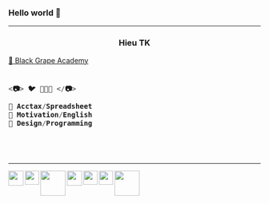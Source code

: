 ### Hello world 👋

---

<h3 align="center">Hieu TK</h3>

<a href="https://sites.google.com/view/hieupgmr202/" target="_blank"> 💜 Black Grape Academy </a>

<h3 align="left">

```js
  
<📷> 🐦 🌾🌾🌾 </📷>
  
💚 Acctax/Spreadsheet
💙 Motivation/English
💜 Design/Programming
  
```
  <br />
  
</h3>

---

<a href="https://sites.google.com/view/hieupgmr202" target="_blank">
<img src="https://lh3.googleusercontent.com/fife/APg5EOb-6lCI7KMEk7KvjsCxAYt5vPij9kbozbRTTpjxMR1V2oJ_XyQaHBsewLpmKTCr_-Z_9gq_WRMWsFk4UfXGA1bEMQChAHYcMelcQrM7CDIvHZT_-Wc3okkI5TxHxC8RO5s-ziduve_j_NQJnkkNvx0jf7HOXwLEXQauZ25U7A-9TLHOq_xktwBB71xrN26piBplZLg3GZYfJaF8P8rGsCbdcyBztS2Jic4xJNvXIcu94riwLbgwybSw-PgCr_INp2biQnCzUl7pnoQs1uUYPNUr41QEVdxOIGJxaVd7NSc6sJd6RlN_5RE3EyUubgd6tktODy50sUpE9jX5t-ZHZVLTmV1sjV12BBZDdV-V4x5o0ai6E4gmlfzhLz9BxhE9fi5Dek8ieni-QnoEKoTmpZQh0YXzv2TTnBoEAc4hRftTUNMPB7cHfil92HdXNmh9ZulR0o_N2LsdD4407g0eXq-INHLKqjjcTJLbd-71f8ishmtQXYQJzPulsRPKtIt_EK3q0WPHhfBv67AxS0zmJIQU5GYsGSgVi2k8xmFVeVP3CGsSm4xZHbtfsnCj2b2d-cHIXqZZk9igPOkG6ZLLHxIbOxqFdPRb1M_DZTYiC1Pi8acU0ZoxA24T6vI24ZNXifUgVti88YvcEBvpvlkPl13mpLkjvHO8i0ChjNQujO15Q_rrPhM1KVhgbnmExzW8CLa9CUCWF3xT-dANiFfIsNqkwleS9X2urAAbMXz1vq9OIjqrCPZC4LGgMTaP8bfl5YKa0fjXmdCHPoGAKEy_iHZHGSQ8HNn6CWvsV9TfCx8xmpNz9ONqQV3jTdnAC3opazFq62txtaxbD8I9xqzA0PKyvsKOZGu4aoIxQiapGjtRXkvxLoyS2-kR3LpZrpy5nQUczp4DPE48QidsHFZFbgTzsuoDwd3XCfVle_Dl0DenYV77pXGPhy6br4i8uENSJPIL1VxNx14GyR8bYv6pBnxq-wP6fI0iHQla1K2_7jbgAosuebCNJj9WtSWWPgkJX7lxLkaEpH8NsDbGIU-hh7uVLG8uIO6jpGEcznrs30Sc-FTTKYgCgliWra-VVsJVJBYyddVzAvMSU-z3Kg1eSih9h_e4ngJGjvG79moD5_ajC9URyMYsDnZMVf_GgGS3zlXgUMva88dqsEL4LlaFJW675b_k7P7RxKnDt50FJYZTgtuVcK8B7U5Kn1bhvWcCcdsttc566RZp5pyx-t-9XgmhpjEtOQDK0g7sHZM28AmymZxjHvhUtY8c301i6lAf42iOTsrJntC362t8SB9GQq8klt4kON0M8LjjGyovMqg7XXCNGoGOHT2j6rQnINDX7MHyUSA4mwZVSA73QKyZ52RnK3uQq3fRpqz02FB-bXJAQ43faXOBkJKFHvk5fq5CExAqp9DwLW0W4lPRDBjL3mjW_ObW-RB-xGSclm7Gz6F1QkmuBwOZVjtvyhkkrMesxaNOzUNir6_rV2OqNzO222CF-YuTzneh5VJ11jSFjAt-yZ9-FwPsW5ahd1j7eT4Kq19JtEz9QxQwNqrxGhmExd9h15SZfP_t=w904-h904-s-no?authuser=0" align="left" width="30px">
</a>


<a href="https://www.instagram.com/hieupgmr202/" target="_blank">
<img src="https://lh3.googleusercontent.com/fife/APg5EOZRAm08IRA_73E56Oh20UL6Mq8xZMJQsH7hbvsp09ukGJxtmBx49Z4qoi-7jHk5u8K_pZPHUlQu49dk1ccCzafKIQ8rQ68dOWkaV5jTm-GVkZCkkAVw8WGpyjwaSbT9Ji-MWxKtUXZAdSV_fsfk3Co_8ZmKyBWpq19_ObLay9qRBhKKRGLPN1H5uM8leFH04F0oX6QpCPXSktveJOICqo64K9c0E9fGvZfRRdtYBfe8UDsUba4qfRNItKG3XuikPG_DD6nOqvsvaHH5QzX1oQR286QperMTQb278pAGFXk2Ql891lauyJ_7KnTkCO1ef5UJ3ydUKletCwtIO-5i1C7WpRHnbGS78ii1_sdrXyqYtipsn1qLiQnCJosyfQad5pUn7LOchF5hrZ5tclhCtEVBChh0pbv9fdITNcn-Xgd8wD2XiVU4C6XGYFSwNLhrmZQFGdAL7m-FLL8MbVGGiiM1iZmGZOPEYi_pBoIZKht1rU4JrcSUxRiJiSuDPqn3uhDnJ6F1olGnf_qtpx0U6q5WoUKP4kb8Q6IFMLH-GbXanYTbro-dyobALIBAyi2gGpWj_QFa4rwc1j7GpH-Zdr_UTkAfVDwhWO9DeF7T6RdxoJydqkHb95YQZFHeAd7TrsqNb49ZqrvqAqWm-K2TFO8OXCx5oRAPMX2Cn8F1FKT-ahwf4luclFshVA57z79P7bpAVO6DFKwJbVk9gL5GiSTi8Ja70l63oTvvaKSflDKb4Njxg2im58-vcdxvmy87hXGcbsX2ualGKKYFQlr16RI22_MpBax1PgBU5POlIm77f1KBVLfslqoAbZZxbR05Ed4nycBNliAWm0S4SekvpeKrGQ85AVAfGccWOad6s5FW8np2OuufEePKv-3R4x9PmsGjJLIHxyHP9oT_h9pPFOdsnOwSuIlzRAefqBDMmuXEDrKOfrZAwHdzGGrRiTNXdvytwYskP0QgKJ6Ry4PRFTq1be17iGWJ-av7B9T9_lxctJEd1kSxaKR3lypwL6qa1QZFqJcZBzU-rtmGCXhLyDyRIumPpwaQ_EPsjj4ulas_CpYB1o6VVtFzSZU4BHfBAZy7mDATUTKmMwvLHSQwAE-AR5-fDNwvhGPTfQmrzhVLdHoJi43BcZXTH-Pz2iCmGB6lKrPEsqWdCtqP0hOEtwkB0O86tJhvcOWGtiVQphB9fDTyvBTuaCaadXGj0NlQi9R8pC64vF8iJsbTLoUkJaoJRToJuUZH-EU3e9BSGSsJvKY2zNbNvl-ucIldUAvSt62AKu6OpvjnU5dTWj2n3qySVpreWPX3J3b6or-_SQuvJxl5VsKui3NVdqtEW2EtLFQ1Dnu7jLjhS8fiJP5l2eWTc0cpzKOxqWXpyk8oztF7M397RKZbuC_j01tB7EQs-d5Xc2hlqpS309mVIvwCols3FSXAw4xJ2HRf1_j9k7QwArCB_xKXTuxzHwXRn7IcAb3REsFFmgIP-0wxNhsSA-aidRdeWw_tzpupwi22xPiQUn2voE3jX-WcDpAjyx7aauffsJEKtPJpgMPg_Rr3ppTgVm86n6U_=w512-h512-s-no?authuser=0" align="left" width="28px">
</a>

<a href="https://truthsocial.com/@hieupgmr202" target="_blank">
<img src="https://lh3.googleusercontent.com/fife/APg5EOai2MXeCz_MzKTyWNdRDsvUkd2YEf7ExUY1O2VSQbdzHZr4N69ED1CE5tpcJbD-IO6VFR13_7AszvFqjRsZOZZynuzWXQ5VoFCu6ok-N22xrPbsPcV1CneQz6UiA5RDcvbqxp4W9EuUZK8oDE7RvWPy6n2kb_rL9i8ukOgXiQthjSP4WMwFXiqbWAwxG9P-b2zVFEFrc5JDVZ7XhMUGHKhg7U11aZMlEcLYnezZPDxs2jkOpxVhOjIuUcnl2FTLwmHsqZUMoTDghT5JoCo1JzrBTrxMqDmjkRbB4v06oBsARnBoKCIQN_r14uw-LBnfLeKvSvr6_sGqGAvOPexVYEPxoEMqk-dUL6pV3-8w-wPsMmtiyWffsEssvr_0ti6WH3exCc6va5zVndhPrR73NrqKBQOrOXQ_FJ7MdWaU1oilKVOY56xIFz_FL-xZTmSXX0aXvwSFUduujxwvoJqh7nMWp74pgmHUKzEbgT1h-S0OEfGskxfZ60Bct9mAlgRNw3G5-WDmWK6Q_Fd2OPM3NePUSrCYJ_9AndkXvr4E4LeCm3FuWb2SVQfjzu6wG3doDHdSs8I8fLqdMZ94f74xp1Jyt8Erq5bnBbdkyord4ow3EttJ8e9i2TDZMeS4VyGHdxy_zT7QDrsGL3N3wc6IUeaiUhsdAIO-DYbqbx4BJUUNxPbrQGaVJ12vS91AGHuFC5t8mzF2-MhFMsrEAgR1w5ZLj0fFU1KhyY7u8oEeXpR3PVJqyzr5Pcm8YJ8dvas6ofDarSGlhmE3SexvhPEcZLEGT_iH1ob5jftxFXbKG9DH7p0G1uocTyB9uCbQIIzluoGydKoirMaeA5Xy7SOiw5JhooRzLMevyCgYKThAT1aGYYj7nDCqLiyIQHzCAArb9CZB6joUlDg8O5eW9u4pzqqkF1eo_MRoFTULlqzYF6XI6KQ5Eh9mbPDCLRca5VRv8-uACaria_Qjk7Beht5GmBi_k3xrpZCBuhIiDRfrmwqa09TA_J24QQ5NE7jHKj7rH3vp-IWPsmFXuBwLP7DisUHVB7bdmJHf88YaOXwV67b6XY5ii6-jOWoMcrWntGeT4hvx2g_8mSBdklY2EvrY72ekII-0mxo4H3afUtB4GD91Le9cw9lYFbsLF_QfhyKDkdrQdKt4FkszTOwQu0B8VPJn8QitvdG9HUZ6LgkACZ2eWXX6pHJbM3OUJ8aNC92X4hnGti_t4xLb5CdklQyN-VF-Bd8AkxNC6VPx6HcHSe1fshR4YAwTth5nO7e2nbhl6cxdo1IQacy5odVIcMH05UXOW0CMIoP1CFaAzyBWnNMa6KS2WWVvAN9IOzLVJO_ZvNoApeSGJxXTdM4D-7d9vAL9M6JuNVKXiZP41_FmnJ6TY4rdm2RIMVgxSHywXOdZznWLsE4NEHveJdJltKyWAWORS_CaYoMgp9dc1Ut-XwXusxEVs4skOah84BpIrUrwcYbOHFXkk6GnX5FI8VPFclevlxqwj8GwFu_DY0JClTKEbVv61x1FNktPxZrCKubud6JTz1n5_byGq2guuQRRTMayF6XAGved=w1200-h675-s-no?authuser=0" align="left" width="50px">
</a>

<a href="https://twitter.com/hieupgmr202" target="_blank">
<img src="https://lh3.googleusercontent.com/fife/APg5EObe2F0MuehGfRzx3oH4fZ9vraP0dh0xkQlFadsOee2mBsl44SwM9BEHfAVFwX-pz_kqlvpEyJ0whhwx8-Y9eKSP6AVLkoiYGES6mjbRwr0FLmRrhF_C1j2neyCLDR0_mvyfzBNLncM0JhtVXHOSMeMskFBrr4mpDfMCJhu_mRbg1-HU7s_V9BvR5aamdw45jbxHt46QbGnNy-9TST4jJlIGy1YKa6A-f4hKio2BO93Gj8JAGPkcMzALlOk-vpI230bF-Adj26Rd2jCK5ATplF5ReQ0S-KaEvrGSsLj3CSkLmBPu0ZI1Jf8B9Lhwy1SyBX4SgwQxh251bSQoInyIes5dEWeZ--FryrZFWjHUFaN9fzCAADk75sfrN68S1zG_nVQUACNQU4QP32bMDNeeTrkIjUegQkXCJIRzvgrn9a3m6vElf2psm4tbdKo2Vvv7nBKKiLeCYLBzKGK1tXIClcb2kPfvf4CMAw1c5ZTOFoLKHf8XqN78hHkYxfsjoPOnzA1Oz9BqI7KV19hI86rJKzcIcMVLLG-_YTr2IQTVqmJy074RVlOm_s6vJcPzNZwKwXAdrrd29yssLycPmPDhm0NeXgUpz_wQmKJdm4A1g9hHDcst20rjUGHBRc0wA_cUYEgh235KI1B4jSnQd00oXU_a-8ZE7UBl-s0-4KL-hIfOKf7GsR8k7UyOwKxmDJLSNMOJ7iQ0dNIejGvF_LFwbKTvVdyqishC2srtPvoiM1QzarDD0GIMnTBOd3vFSwodykjoQ6lrmhoyh8B0RNgMxyOPmhrf3p3X2P07kGnFrWNMq9cmQsTCh1uYIoh8h54exgWJ6s3bLJUhcDT4710fC-9cf3IODsYInQTMzkgJ9VC-8ruqypSuGnozZZWdM46JqwsTUmPTUXp64780R2AVKmr5y8XOZZ1CjSb-coWyxAeBkEy35WXIUhnZNnXBwumyhtJ7ewFHNByRw-IgWNdFDHqEaWIuYm3Q3osGqNAWASQSTnqp7q_2HP3QNDSJhKYNA2Xh9z4T8j9NKQ5WYLYAUuXNZKuQ0Dka89HTkBTQ0SyUDsbXJRxjHhjZYRB6RPhMRm-Hui0AxF2Ok1bBcz_WPuBQPxIykUwKadGe3JQq1uTPDOWR8jF4a18shtpXteHWTUbyxoTiDbCqde9bWgugL0NAlLv7-amuW7h8lvbPtWQ3D8IEGwpg1hngH4bXLUcOnRAS4mQ9U7mTeuc1laEwpXPBiuq8edJ8hh9s0n0ymfjFAwnY-QoNIOTM_82eNJUEn6Al5w3l16XMniDk8t3wavwvaRmUwc1bYsZMURSaNdRCcBwYGGXe1Tx1eT2UwohBJDidxISIi4IFXtI5Wt_IJ3jc9vl23eZdW5DMb6KceRgGmQpZNvnZYH2_nG-yUQh1GUQBuTXvyLaSu-FV0zNZ3mtyilNTBGusbroWvTQ-MMEGz9pEcNzKv2ZYURZaUwKZQyBQrqcf7DhFEnT5pDI3E4FUeQmijJKX8WG0ZiHWdM7DzwxStEQtLd5Ef9ya_T_-sjLXxy-B8FWleWnU6LDHGjvqWozjsjkc=w1024-h842-s-no?authuser=0" align="left" width="30px">
</a>


<a href="https://www.linkedin.com/in/hieupgmr202/" target="_blank">
<img src="https://lh3.googleusercontent.com/fife/APg5EOZbrkBfAMO_aYeLypFS8ukcDr1qKauiRGqmNURrMl1TJdKbpB72KgiudE9sHorcv2HyyobI0k4A2Rne31YliE9LdbnyvIz9eYtFfDdEWU6V12OABCOb1uU5QqEtWPw0oNHw1NfRD-R-vD6bFD0Y_YTJveZ-sHB3e50avJZXIT3ZdP2Uh1UvMYhFU1KeTluZMoNYDQSpMvpWLRIPyBTWH0c8kztzsDz8lhDLUky70WoaBCzdTzuvZIY2RXSeyZa1fGYwa2NBhmr-vPfrJceMVX7OgnhWhnaZozltfyGhPbCmJoC05oLFvx1BmpQCg-Bu2zBCly2zw1zVzn9JFs265dkRoLXTIfOUMk0zoSBXv1jX-CdFyacRT9YOsjFDcAzbqoJMwYshXqJcwXWIYYrFTFx9mD-h-TKtEO74oMAWe26E06j3hHu91gOk3WeB7-a1fIfysbrWo7vSFMDlQcrACg9iO_nK0FXPwKOQzV5U_oGtaCQIXq5BfmkM1XaZ8ju_fV7varCOX2uG1lZ5iLfIYi-1x8HWCaMulTWedGcivykr8jaXio48qU6_dLhVLUhhAGAZTvLblO6WqfkO-fGrazCZhzJSKclQMEkXM82V7R1FACYlJc75EdR31UHNyhuTW1EU-1ilCoZlE3_uEDy0FDBB-hm6rY68mmWe2DCLbG1aHt8KFYvegFgnjAPlaK0suDpCSZmIoGPOTJ2dpyNzTKI86DDkw8WSsGKL4d1e3NJ7Uvj2qa9WDK0WrL9a_mX8OxqWRiZxGJ1mYClJDIryjhf82s9X1u6eho4d4-kDMAvwuFWCrJTGnEDrqASb5M5BJg7CaPr4rFqR231o88lbJuiiDYcN9UAirso3R4__yi2l0aQb77E8m89IewsKaLQrGtIzdH9_t7Olow0L7CeklsXItEvtbkyNz5qU4P9bFpnAtdLI57lHmgWYtjLPEnV59HNaX4b6Yd9SSHu0v7RTV2PuUjgSvpfSy69Hk5N01kxcLyV4z6D1iqbJKrlXu2IYnQamUuolD4nbSblnxicgo0snawfNPTls8uMEmQYH8WMToAy_rgwUacKT-L71xl1NNnUt92lryPixwY9GiUeh2yOJGFZi0y9_yE8LpLWYnfKnypWyW69uE-OwA_Iqh8Fr8ukyEoGjUUrkC-jJ9tWP-x5nSOy-xfvSMzMvXx77QpHOWYZK7--JTLSEI0vGzZfa_YcSiUJ_0qiWZssuuXvn-inLCocZ7njKvtYIW79vr7JVn1S___ECgDpqpEbznjIFFM0fkv8t0eB0ELATIjj4LR5nF9mKEXCwVw3Mb7cm74P_IZwECMcHBVMV41zeI5tCtQAGQLDWptiUixs1D2S9qAR2Cyd0I7T_HaJzgYFGrNKRdmPyfKJLhvaO0qq7cyA55vRbiqrwGVAdnU0GDBSbVZmlnJoF0xGNk1dePBtUASjs3xxkE1hYDHelPMq1dvEIpe8mXWuMjSUeUkbZRsScX-FwkWXn4l3ieC3HWjjx9OJfWld_Qx7S19_sXZJIGED-ZuEDVdqAfsvAEwavztQC7xVydizknd-1=w512-h512-s-no?authuser=0" align="left" width="28px">
</a>


<a href="https://www.facebook.com/groups/blackgrapeacademy" target="_blank">
<img src="https://lh3.googleusercontent.com/fife/APg5EOZgidpIl5rXWVjadQr-Zug9XLf_qdYpmNMzg2QHnw4dDPwyqD7yIsHHNtfO_6wmwZxJ0Rq9LR96byNE6CeHKGABFAQdqj15KmmPm0AHyWCwdUXhBVC3ohv1zHxl_vvxI9PIyH8azfBCA8Y4zMhwu7U3eCTVqIjw1yhj-TBP1QYiDR3OGDOLvrSSqOGM5zj9CfHL4yCOcNLNfef9zcuqvZ1orHH4vn1ib11vYiCCDZfKWshXa5sx4qx90stQyySZjBtd4110mXM2LrVFlaKP-yYHTGga_PfBlnzspUg44H-UWdltzCbwBOM_bZ3cZkUh03ulDaA1aUdpWJKf6Jf5BAbenr_J-eKRdekzYVE2QZ7yeyMYqDKnIHxTZFO862plrOX2TL4TqtANTYxLjcPKaKqyrE0vlYw_aX4-2vn0_IVtMXkwqKkMxRrD-a-f5dYQKSz9DV9serhrPz-7qoS9B12_aYmFXdETCoCbxYwCA7hoIsKQFU2DaCs09Splwrc1coizOGFogfu1-AlBVefA8mYDiyIRsBGYrB41IkycbtCFtM1MATsL8eqa9Go76CgMnTFlqdRXRLyGIb0W38xxKkKhk8eXB8wmn8DNlfrC5e_PBv5X7FINk9tX8--gm4uxSKAAEddnvYR02Wthk0oqytwM-LTiOVIPZmh-2KHYoHklPFieugK-QGf_BQJP3DywNZ4O6F8f2p9bPTl-_xGvvCkhkQNJ4TUrbp8miqn7xJV3cSbD8ndZdzm4_Sxd5t8HNc3wMh5Rur_jspl40s1x23tUFyezOcOlqY_nt2DIDsOLj9R8JZJfOVJ8dNtS7EwnJvgO3t0Z_eZQW0FaG6iPBdOBEuswYBbecD-FRwNiTMGpJ9P5NynOxaqxqbOb16oJN5Bj2_ZV2rk1NcOp9JbQ7HfLhidLu6z9UqbpGSXQqBVro_MQGeq4tEXiqGwr8-T-9kYGo9bxRUi1AiXrQzC_09N_E0bu10SDD4ZQ7Z2z13ZzOvT8Rcl1T3gJoRujwoRP4kJzS9lMAXkArVqwB35HcgmsZff-fJVkOo765XgLB49S6sBHqc372ffT7jQn9mDBXd0va-zeGBf0mzbcZ4gnk_0xkmLwKpT6-JBjcvsQdiohbPCsIxLRvjH-37hCVgCOj_NghO9J7cn6cEmNU8rjm3h3kxkN3iRCfIueykrHNGMlV8izAIwotv_4R9LHVt4_64eOjvO73ZGMrIkZNPM8cHckw9OfsApvTfLyCuyzXK7pHRZWhvTN3blf0kv-LIM9ovaN_0s8xZwimAGWogFkVV68NLuKx3qphdlR9Aq5cyIbC4KgyRHntJ3iYtZBt5UzGyTERs8ao-OyvkRwby9dS0Q20hhznF5f92j4ir6u_W1wAyIWwv-f7kAW-8ClONcq3e0RmgM-uSjNfVDo1kUK9wKos6LCXe68GPyjfoBx4g8WoDju5JrYokpbZ2NS7Cxj1utQUA4SyvdkpxOOEiRQ7hLQYgu9ujlT87tMBnbADIbdgwhuox2Bt9FQJ34nLlv9ca-3CHC628iovzXLdD68FULtiCluE_cZ=w904-h904-s-no?authuser=0" align="left" width="28px">
</a>

<a href="https://truthsocial.com/@hieupgmr202" target="_blank">
<img src="https://lh3.googleusercontent.com/cJsTHhwavw4GM-5BOAQF_C27F7mSQC-0HnS7i2Gyg_EHf_5oKU9VXL61gAixsdMkGwqs42xh5muCFaMQmiFW_P5IC1Jznnd-IJdWR1apIGT2wcDCRNC77Tg1c1PfNZs7vggNmKebu5rqbWaBqCa7J3SMTqibGoCDt0z5cvidTo2bxnAk668dPLmRHuEm1uyQWQubPzo8CYcV3F4duhk9Y6hukmavV7BB-pI8w4phJ6GV10rE_WWhdWfSqPmz_fk64FM8Np7cElqgpgiy3TvyEtQZTl2m0465M7IC3Rt8Y1lS6Vs9la0fCYymBRGM7r7d4W_jEzO-2NZCq_mAMjl1inivosOqGlhSxz0ZCH1i2PNjQNaRIr4a20XJQsKBL6fnKNfrkDHBHQy4Pv0hlgUBYaVeNBxa8VKpv54S_nz84ppKdrdAv1lq_sK8yxwqyn19hBOJcIJzPfbOxRMKyXGNwDqE1Y2ByzMXc_2w89nhns9brGQKjDOXBSVjoP7zbST-ifSNAvdRJ54r2ujBFC5xBw9cbWHO18Oumb7OKDYDCT-LNIwEYumdMuGzzwaKLKexaBBE5VW1UgbP4BcRat7qWu76AKCY6rXoNF9fXwzbpIig7HLNtUgtQ57vRj2vH4o18Kk3ARrQjfqSYpDgrGj_WlAd_DTqC9yPx6FGHmkTB2uGPEjiTkpWM2tyHMX4pVEXnUKL7Tjvlgl-Rl9itoKD_XDjoXFKGHrGRXZIY1I7CCDxWYTU65-cWeiDEjXDZuSXz2bwOqX8P2UH0A-WRV2Qx_5AUO5WEmEXfGSlyWDcYcAtWyyogS68aXoNW8DS1A1HRi-RxU5r9HwLTP287YMeSis0iHJCgE7d6eoA4dJPaiI9tB4NCjF4L9bSr7Aco1T9en8AJ-OYnHV8wKOO1EAVVJIIcRc31Ju31id4hp2KLtdwwCRB=w365-h364-s-no?authuser=0" align="left" width="50px">
</a>

